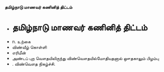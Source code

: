 **தமிழ்நாடு மாணவர் கணினித் திட்டம்**
- # தமிழ்நாடு மாணவர் கணினித் திட்டம்
- n. உற்கை
- விண்வீழ் கொள்ளி
- எரிமீன்
- அண்டப் புற வௌதயிலிருந்து விண்வௌதயில்மோதியதனால் ஔதகாலும் பிழம்பு
- . விண்வௌத நிகழ்ச்சி.

